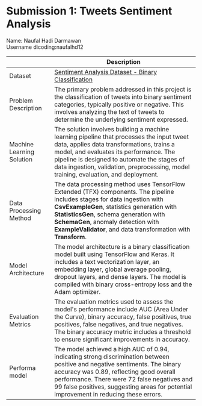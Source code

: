 # Submission 1: Tweets Sentiment Analysis
Name: Naufal Hadi Darmawan  
Username dicoding:naufalhd12

| | Description |
| ----------- | ----------- |
| Dataset | [Sentiment Analysis Dataset - Binary Classification](https://www.kaggle.com/datasets/dineshpiyasamara/sentiment-analysis-dataset) |
| Problem Description | The primary problem addressed in this project is the classification of tweets into binary sentiment categories, typically positive or negative. This involves analyzing the text of tweets to determine the underlying sentiment expressed. |
| Machine Learning Solution | The solution involves building a machine learning pipeline that processes the input tweet data, applies data transformations, trains a model, and evaluates its performance. The pipeline is designed to automate the stages of data ingestion, validation, preprocessing, model training, evaluation, and deployment.|
| Data Processing Method | The data processing method uses TensorFlow Extended (TFX) components. The pipeline includes stages for data ingestion with **CsvExampleGen**, statistics generation with **StatisticsGen**, schema generation with **SchemaGen**, anomaly detection with **ExampleValidator**, and data transformation with **Transform**. |
| Model Architecture | The model architecture is a binary classification model built using TensorFlow and Keras. It includes a text vectorization layer, an embedding layer, global average pooling, dropout layers, and dense layers. The model is compiled with binary cross-entropy loss and the Adam optimizer. |
| Evaluation Metrics | The evaluation metrics used to assess the model's performance include AUC (Area Under the Curve), binary accuracy, false positives, true positives, false negatives, and true negatives. The binary accuracy metric includes a threshold to ensure significant improvements in accuracy. |
| Performa model | The model achieved a high AUC of 0.94, indicating strong discrimination between positive and negative sentiments. The binary accuracy was 0.89, reflecting good overall performance. There were 72 false negatives and 99 false positives, suggesting areas for potential improvement in reducing these errors. |